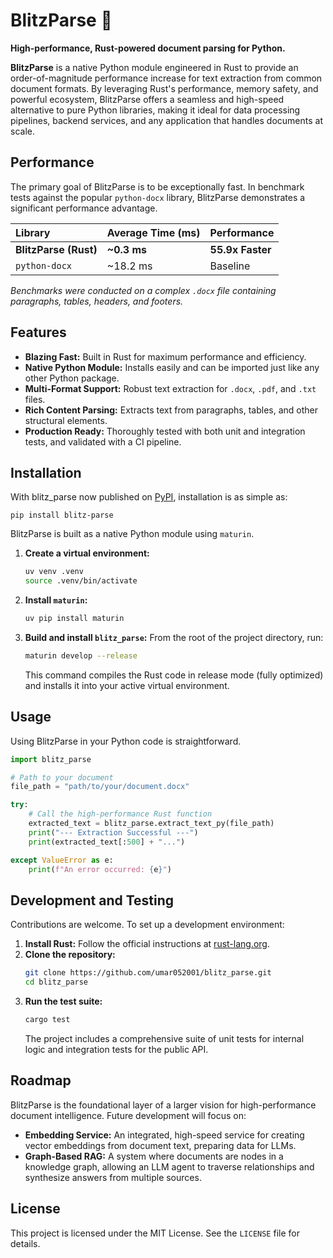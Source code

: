 # BlitzParse 🚀

**High-performance, Rust-powered document parsing for Python.**

**BlitzParse** is a native Python module engineered in Rust to provide an order-of-magnitude performance increase for text extraction from common document formats. By leveraging Rust's performance, memory safety, and powerful ecosystem, BlitzParse offers a seamless and high-speed alternative to pure Python libraries, making it ideal for data processing pipelines, backend services, and any application that handles documents at scale.

## Performance

The primary goal of BlitzParse is to be exceptionally fast. In benchmark tests against the popular `python-docx` library, BlitzParse demonstrates a significant performance advantage.

| Library | Average Time (ms) | Performance |
| :--- | :--- | :--- |
| **BlitzParse (Rust)** | **\~0.3 ms** | **55.9x Faster** |
| `python-docx` | \~18.2 ms | Baseline |

*Benchmarks were conducted on a complex `.docx` file containing paragraphs, tables, headers, and footers.*

## Features

  * **Blazing Fast:** Built in Rust for maximum performance and efficiency.
  * **Native Python Module:** Installs easily and can be imported just like any other Python package.
  * **Multi-Format Support:** Robust text extraction for `.docx`, `.pdf`, and `.txt` files.
  * **Rich Content Parsing:** Extracts text from paragraphs, tables, and other structural elements.
  * **Production Ready:** Thoroughly tested with both unit and integration tests, and validated with a CI pipeline.

## Installation
With blitz_parse now published on [PyPI](https://pypi.org/project/blitz-parse/), installation is as simple as:

`pip install blitz-parse`

BlitzParse is built as a native Python module using `maturin`.

1.  **Create a virtual environment:**

    ```bash
    uv venv .venv
    source .venv/bin/activate
    ```

2.  **Install `maturin`:**

    ```bash
    uv pip install maturin
    ```

3.  **Build and install `blitz_parse`:**
    From the root of the project directory, run:

    ```bash
    maturin develop --release
    ```

    This command compiles the Rust code in release mode (fully optimized) and installs it into your active virtual environment.

## Usage

Using BlitzParse in your Python code is straightforward.

```python
import blitz_parse

# Path to your document
file_path = "path/to/your/document.docx"

try:
    # Call the high-performance Rust function
    extracted_text = blitz_parse.extract_text_py(file_path)
    print("--- Extraction Successful ---")
    print(extracted_text[:500] + "...")

except ValueError as e:
    print(f"An error occurred: {e}")
```

## Development and Testing

Contributions are welcome. To set up a development environment:

1.  **Install Rust:** Follow the official instructions at [rust-lang.org](https://rust-lang.org/).
2.  **Clone the repository:**
    ```bash
    git clone https://github.com/umar052001/blitz_parse.git
    cd blitz_parse
    ```
3.  **Run the test suite:**
    ```bash
    cargo test
    ```
    The project includes a comprehensive suite of unit tests for internal logic and integration tests for the public API.

## Roadmap

BlitzParse is the foundational layer of a larger vision for high-performance document intelligence. Future development will focus on:

  * **Embedding Service:** An integrated, high-speed service for creating vector embeddings from document text, preparing data for LLMs.
  * **Graph-Based RAG:** A system where documents are nodes in a knowledge graph, allowing an LLM agent to traverse relationships and synthesize answers from multiple sources.

## License

This project is licensed under the MIT License. See the `LICENSE` file for details.
